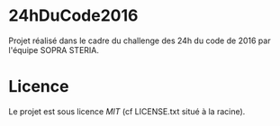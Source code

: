 # 24hDuCode2016
Projet réalisé dans le cadre du challenge des 24h du code de 2016 par l'équipe SOPRA STERIA.
# Licence
Le projet est sous licence *MIT* (cf LICENSE.txt situé à la racine).